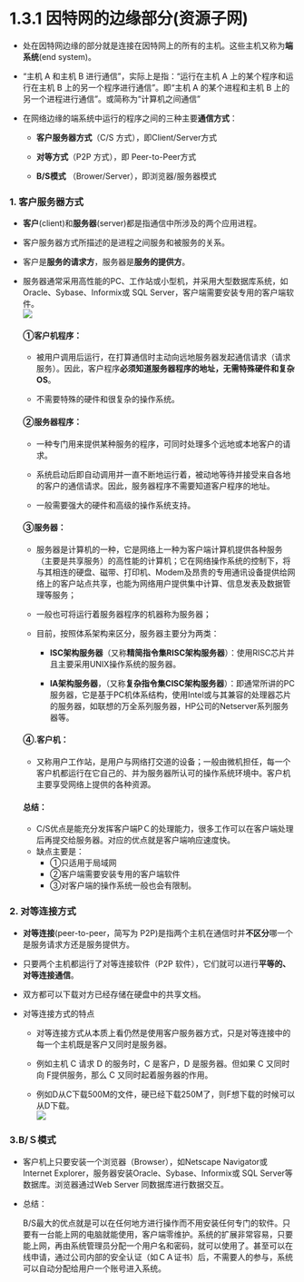 # 1.3.1 因特网的边缘部分\(资源子网\)

* 处在因特网边缘的部分就是连接在因特网上的所有的主机。这些主机又称为**端系统**\(end system\)。

* “主机 A 和主机 B 进行通信”，实际上是指：“运行在主机 A 上的某个程序和运行在主机 B 上的另一个程序进行通信”。即“主机 A 的某个进程和主机 B 上的另一个进程进行通信”。或简称为“计算机之间通信”

* 在网络边缘的端系统中运行的程序之间的三种主要**通信方式**：

  * **客户服务器方式**（C/S 方式），即Client/Server方式

  * **对等方式**（P2P 方式），即 Peer-to-Peer方式

  * **B/S模式** （Brower/Server），即浏览器/服务器模式

### 1. 客户服务器方式

* **客户**\(client\)和**服务器**\(server\)都是指通信中所涉及的两个应用进程。

* 客户服务器方式所描述的是进程之间服务和被服务的关系。

* 客户是**服务的请求方**，服务器是**服务的提供方**。

* 服务器通常采用高性能的PC、工作站或小型机，并采用大型数据库系统，如Oracle、Sybase、Informix或 SQL Server，客户端需要安装专用的客户端软件。  
  ![](/assets/图片8.png)

  #### ①客户机程序：

  * 被用户调用后运行，在打算通信时主动向远地服务器发起通信请求（请求服务）。因此，客户程序**必须知道服务器程序的地址，无需特殊硬件和复杂OS**。

  * 不需要特殊的硬件和很复杂的操作系统。

  #### ②服务器程序：

  * 一种专门用来提供某种服务的程序，可同时处理多个远地或本地客户的请求。

  * 系统启动后即自动调用并一直不断地运行着，被动地等待并接受来自各地的客户的通信请求。因此，服务器程序不需要知道客户程序的地址。

  * 一般需要强大的硬件和高级的操作系统支持。

  #### ③服务器：

  * 服务器是计算机的一种，它是网络上一种为客户端计算机提供各种服务（主要是共享服务）的高性能的计算机；它在网络操作系统的控制下，将与其相连的硬盘、磁带、打印机、Modem及昂贵的专用通讯设备提供给网络上的客户站点共享，也能为网络用户提供集中计算、信息发表及数据管理等服务；

  * 一般也可将运行着服务器程序的机器称为服务器；

  * 目前，按照体系架构来区分，服务器主要分为两类：

    * **ISC架构服务器**（又称**精简指令集RISC架构服务器**）：使用RISC芯片并且主要采用UNIX操作系统的服务器。

    * **IA架构服务器**，（又称**复杂指令集CISC架构服务器**）：即通常所讲的PC服务器，它是基于PC机体系结构，使用Intel或与其兼容的处理器芯片的服务器，如联想的万全系列服务器，HP公司的Netserver系列服务器等。

  #### ④.客户机：

  * 又称用户工作站，是用户与网络打交道的设备；一般由微机担任，每一个客户机都运行在它自己的、并为服务器所认可的操作系统环境中。客户机主要享受网络上提供的各种资源。

  #### 总结：

  * C/S优点是能充分发挥客户端PＣ的处理能力，很多工作可以在客户端处理后再提交给服务器。对应的优点就是客户端响应速度快。
  * 缺点主要是：
    * ①只适用于局域网
    * ②客户端需要安装专用的客户端软件
    * ③对客户端的操作系统一般也会有限制。

### 2. 对等连接方式

* **对等连接**\(peer-to-peer，简写为 P2P\)是指两个主机在通信时并**不区分**哪一个是服务请求方还是服务提供方。

* 只要两个主机都运行了对等连接软件（P2P 软件），它们就可以进行**平等的、对等连接通信**。

* 双方都可以下载对方已经存储在硬盘中的共享文档。

* 对等连接方式的特点

  * 对等连接方式从本质上看仍然是使用客户服务器方式，只是对等连接中的每一个主机既是客户又同时是服务器。

  * 例如主机 C 请求 D 的服务时，C 是客户，D 是服务器。但如果 C 又同时向 F提供服务，那么 C 又同时起着服务器的作用。

  * 例如D从C下载500M的文件，硬已经下载250M了，则F想下载的时候可以从D下载。  
    ![](/assets/图片9.png)

### 3.B/Ｓ模式

* 客户机上只要安装一个浏览器（Browser），如Netscape Navigator或Internet Explorer，服务器安装Oracle、Sybase、Informix或 SQL Server等数据库。浏览器通过Ｗeb Server 同数据库进行数据交互。

* 总结：

  B/S最大的优点就是可以在任何地方进行操作而不用安装任何专门的软件。只要有一台能上网的电脑就能使用，客户端零维护。系统的扩展非常容易，只要能上网，再由系统管理员分配一个用户名和密码，就可以使用了。甚至可以在线申请，通过公司内部的安全认证（如ＣＡ证书）后，不需要人的参与，系统可以自动分配给用户一个账号进入系统。



